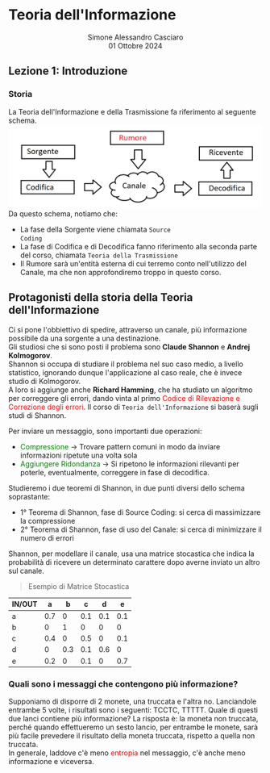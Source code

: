 # Teoria dell'Informazione
<html>
    <div align=center>
    Simone Alessandro Casciaro<br>
    01 Ottobre 2024
    </div>
</html>

## Lezione 1: Introduzione
### Storia
La Teoria dell'Informazione e della Trasmissione fa riferimento al seguente schema.
![Schema di riferimento della Teoria dell'Informazione e della Trasmissione](/img/Schema.png)
Da questo schema, notiamo che:
- La fase della Sorgente viene chiamata <code>Source Coding</code>
- La fase di Codifica e di Decodifica fanno riferimento alla seconda parte del corso, chiamata <code>Teoria della Trasmissione</code>
- Il Rumore sarà un'entità esterna di cui terremo conto nell'utilizzo del Canale, ma che non approfondiremo troppo in questo corso.

## Protagonisti della storia della Teoria dell'Informazione

Ci si pone l'obbiettivo di spedire, attraverso un canale, più informazione possibile da una sorgente a una destinazione.<br>
Gli studiosi che si sono posti il problema sono <b>Claude Shannon</b> e <b>Andrej Kolmogorov</b>.<br>
Shannon si occupa di studiare il problema nel suo caso medio, a livello statistico, ignorando dunque l'applicazione al caso reale, che è invece studio di Kolmogorov.<br>
A loro si aggiunge anche <b>Richard Hamming</b>, che ha studiato un algoritmo per correggere gli errori, dando vinta al primo <font color="red">Codice di Rilevazione e Correzione degli errori</font>. Il corso di <code>Teoria dell'Informazione</code> si baserà sugli studi di Shannon.

Per inviare un messaggio, sono importanti due operazioni:

- <font color="green">Compressione</font> -> Trovare pattern comuni in modo da inviare informazioni ripetute una volta sola
- <font color="green">Aggiungere Ridondanza</font> -> Si ripetono le informazioni rilevanti per poterle, eventualmente, correggere in fase di decodifica.

Studieremo i due teoremi di Shannon, in due punti diversi dello schema soprastante:

- 1° Teorema di Shannon, fase di Source Coding: si cerca di massimizzare la compressione
- 2° Teorema di Shannon, fase di uso del Canale: si cerca di minimizzare il numero di errori

Shannon, per modellare il canale, usa una matrice stocastica che indica la probabilità di ricevere un determinato carattere dopo averne inviato un altro sul canale.

> Esempio di Matrice Stocastica<br>

| IN/OUT | a | b | c | d | e
|---|---|---|---|---|---|
| a | 0.7 | 0 | 0.1 | 0.1 | 0.1
| b | 0 | 1 | 0 | 0 | 0
| c | 0.4 | 0 | 0.5 | 0 | 0.1
| d | 0 | 0.3 | 0.1 | 0.6 | 0
| e | 0.2 | 0 | 0.1 | 0 | 0.7

### Quali sono i messaggi che contengono più informazione?<br>
Supponiamo di disporre di 2 monete, una truccata e l'altra no. Lanciandole entrambe 5 volte, i risultati sono i seguenti: TCCTC, TTTTT. Quale di questi due lanci contiene più informazione? La risposta è: la moneta non truccata, perché quando effettueremo un sesto lancio, per entrambe le monete, sarà più facile prevedere il risultato della moneta truccata, rispetto a quella non truccata.<br>
In generale, laddove c'è meno <font color="red">entropia</font> nel messaggio, c'è anche meno informazione e viceversa.